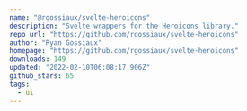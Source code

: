 ```yaml
---
name: "@rgossiaux/svelte-heroicons"
description: "Svelte wrappers for the Heroicons library."
repo_url: "https://github.com/rgossiaux/svelte-heroicons"
author: "Ryan Gossiaux"
homepage: "https://github.com/rgossiaux/svelte-heroicons"
downloads: 149
updated: "2022-02-10T06:08:17.906Z"
github_stars: 65
tags: 
  - ui
---
```

